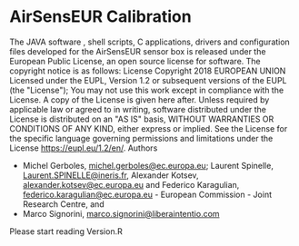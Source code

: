 # AirSensEUR Calibration
The JAVA software , shell scripts, C applications, drivers and configuration files developed for the AirSensEUR sensor box is released under the European Public License, an open source license for software. The copyright notice is as follows: 
License
Copyright 2018 EUROPEAN UNION
Licensed under the EUPL, Version 1.2 or subsequent versions of the EUPL (the "License"); You may not use this work except in compliance with the License. A copy of the License is given here after. Unless required by applicable law or agreed to in writing, software distributed under the License is distributed on an "AS IS" basis, WITHOUT WARRANTIES OR CONDITIONS OF ANY KIND, either express or implied. See the License for the specific language governing permissions and limitations under the License https://eupl.eu/1.2/en/.
Authors
- Michel Gerboles, michel.gerboles@ec.europa.eu; Laurent Spinelle, Laurent.SPINELLE@ineris.fr, Alexander Kotsev, alexander.kotsev@ec.europa.eu and Federico Karagulian, federico.karagulian@ec.europa.eu - European Commission - Joint Research Centre, and
- Marco Signorini, marco.signorini@liberaintentio.com


Please start reading Version.R

